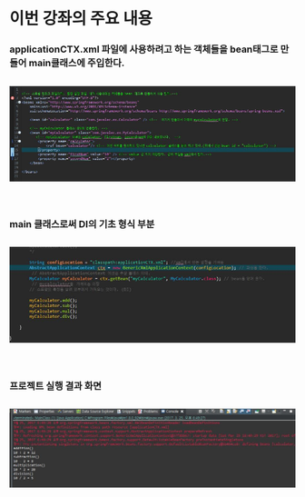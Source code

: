 # 이번 강좌의 주요 내용
### applicationCTX.xml 파일에 사용하려고 하는 객체들을 bean태그로 만들어 main클래스에 주입한다.
## ![사진](https://github.com/leedongjoon121/SpringFramework_study/blob/lecture1/img/applicationCTXxml.JPG?raw=true)
<br/>

### main 클래스로써 DI의 기초 형식 부분
## ![사진](https://github.com/leedongjoon121/SpringFramework_study/blob/lecture1/img/main.JPG?raw=true)
<br/>

### 프로젝트 실행 결과 화면
## ![사진](https://github.com/leedongjoon121/SpringFramework_study/blob/lecture1/img/result.JPG?raw=true)
